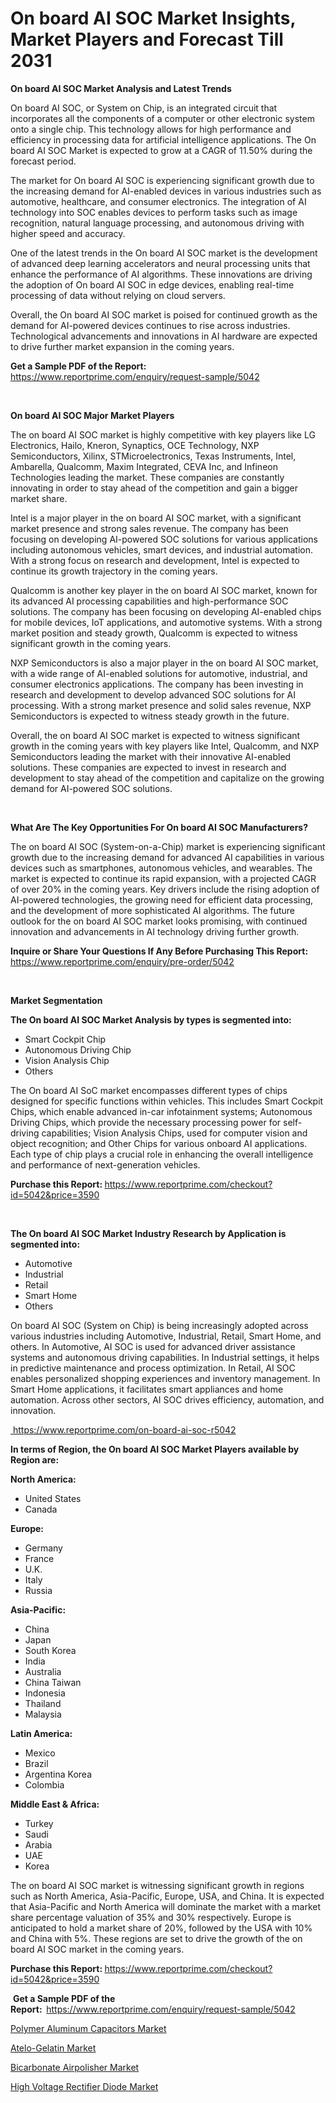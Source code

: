 <p><h1>On board AI SOC Market Insights, Market Players and Forecast Till 2031</h1></p><p><strong>On board AI SOC Market Analysis and Latest Trends</strong></p>
<p><p>On board AI SOC, or System on Chip, is an integrated circuit that incorporates all the components of a computer or other electronic system onto a single chip. This technology allows for high performance and efficiency in processing data for artificial intelligence applications. The On board AI SOC Market is expected to grow at a CAGR of 11.50% during the forecast period.</p><p>The market for On board AI SOC is experiencing significant growth due to the increasing demand for AI-enabled devices in various industries such as automotive, healthcare, and consumer electronics. The integration of AI technology into SOC enables devices to perform tasks such as image recognition, natural language processing, and autonomous driving with higher speed and accuracy.</p><p>One of the latest trends in the On board AI SOC market is the development of advanced deep learning accelerators and neural processing units that enhance the performance of AI algorithms. These innovations are driving the adoption of On board AI SOC in edge devices, enabling real-time processing of data without relying on cloud servers.</p><p>Overall, the On board AI SOC market is poised for continued growth as the demand for AI-powered devices continues to rise across industries. Technological advancements and innovations in AI hardware are expected to drive further market expansion in the coming years.</p></p>
<p><strong>Get a Sample PDF of the Report:&nbsp;</strong> <a href="https://www.reportprime.com/enquiry/request-sample/5042">https://www.reportprime.com/enquiry/request-sample/5042</a></p>
<p>&nbsp;</p>
<p><strong>On board AI SOC Major Market Players</strong></p>
<p><p>The on board AI SOC market is highly competitive with key players like LG Electronics, Hailo, Kneron, Synaptics, OCE Technology, NXP Semiconductors, Xilinx, STMicroelectronics, Texas Instruments, Intel, Ambarella, Qualcomm, Maxim Integrated, CEVA Inc, and Infineon Technologies leading the market. These companies are constantly innovating in order to stay ahead of the competition and gain a bigger market share.</p><p>Intel is a major player in the on board AI SOC market, with a significant market presence and strong sales revenue. The company has been focusing on developing AI-powered SOC solutions for various applications including autonomous vehicles, smart devices, and industrial automation. With a strong focus on research and development, Intel is expected to continue its growth trajectory in the coming years.</p><p>Qualcomm is another key player in the on board AI SOC market, known for its advanced AI processing capabilities and high-performance SOC solutions. The company has been focusing on developing AI-enabled chips for mobile devices, IoT applications, and automotive systems. With a strong market position and steady growth, Qualcomm is expected to witness significant growth in the coming years.</p><p>NXP Semiconductors is also a major player in the on board AI SOC market, with a wide range of AI-enabled solutions for automotive, industrial, and consumer electronics applications. The company has been investing in research and development to develop advanced SOC solutions for AI processing. With a strong market presence and solid sales revenue, NXP Semiconductors is expected to witness steady growth in the future.</p><p>Overall, the on board AI SOC market is expected to witness significant growth in the coming years with key players like Intel, Qualcomm, and NXP Semiconductors leading the market with their innovative AI-enabled solutions. These companies are expected to invest in research and development to stay ahead of the competition and capitalize on the growing demand for AI-powered SOC solutions.</p></p>
<p>&nbsp;</p>
<p><strong>What Are The Key Opportunities For On board AI SOC Manufacturers?</strong></p>
<p><p>The on board AI SOC (System-on-a-Chip) market is experiencing significant growth due to the increasing demand for advanced AI capabilities in various devices such as smartphones, autonomous vehicles, and wearables. The market is expected to continue its rapid expansion, with a projected CAGR of over 20% in the coming years. Key drivers include the rising adoption of AI-powered technologies, the growing need for efficient data processing, and the development of more sophisticated AI algorithms. The future outlook for the on board AI SOC market looks promising, with continued innovation and advancements in AI technology driving further growth.</p></p>
<p><strong>Inquire or Share Your Questions If Any Before Purchasing This Report:</strong> <a href="https://www.reportprime.com/enquiry/pre-order/5042">https://www.reportprime.com/enquiry/pre-order/5042</a></p>
<p>&nbsp;</p>
<p><strong>Market Segmentation</strong></p>
<p><strong>The On board AI SOC Market Analysis by types is segmented into:</strong></p>
<p><ul><li>Smart Cockpit Chip</li><li>Autonomous Driving Chip</li><li>Vision Analysis Chip</li><li>Others</li></ul></p>
<p><p>The On board AI SoC market encompasses different types of chips designed for specific functions within vehicles. This includes Smart Cockpit Chips, which enable advanced in-car infotainment systems; Autonomous Driving Chips, which provide the necessary processing power for self-driving capabilities; Vision Analysis Chips, used for computer vision and object recognition; and Other Chips for various onboard AI applications. Each type of chip plays a crucial role in enhancing the overall intelligence and performance of next-generation vehicles.</p></p>
<p><strong>Purchase this Report:&nbsp;</strong><a href="https://www.reportprime.com/checkout?id=5042&price=3590">https://www.reportprime.com/checkout?id=5042&price=3590</a></p>
<p>&nbsp;</p>
<p><strong>The On board AI SOC Market Industry Research by Application is segmented into:</strong></p>
<p><ul><li>Automotive</li><li>Industrial</li><li>Retail</li><li>Smart Home</li><li>Others</li></ul></p>
<p><p>On board AI SOC (System on Chip) is being increasingly adopted across various industries including Automotive, Industrial, Retail, Smart Home, and others. In Automotive, AI SOC is used for advanced driver assistance systems and autonomous driving capabilities. In Industrial settings, it helps in predictive maintenance and process optimization. In Retail, AI SOC enables personalized shopping experiences and inventory management. In Smart Home applications, it facilitates smart appliances and home automation. Across other sectors, AI SOC drives efficiency, automation, and innovation.</p></p>
<p><a href="https://www.reportprime.com/on-board-ai-soc-r5042">&nbsp;https://www.reportprime.com/on-board-ai-soc-r5042</a></p>
<p><strong>In terms of Region, the On board AI SOC Market Players available by Region are:</strong></p>
<p>
    <p> <strong> North America: </strong>
        <ul>
            <li>United States</li>
            <li>Canada</li>
        </ul>
        </p> 
    <p> <strong> Europe: </strong>
        <ul>
            <li>Germany</li>
            <li>France</li>
            <li>U.K.</li>
            <li>Italy</li>
            <li>Russia</li>
        </ul>
        </p> 
    <p> <strong> Asia-Pacific: </strong>
        <ul>
            <li>China</li>
            <li>Japan</li>
            <li>South Korea</li>
            <li>India</li>
            <li>Australia</li>
            <li>China Taiwan</li>
            <li>Indonesia</li>
            <li>Thailand</li>
            <li>Malaysia</li>
        </ul>
        </p> 
    <p> <strong> Latin America: </strong>
        <ul>
            <li>Mexico</li>
            <li>Brazil</li>
            <li>Argentina Korea</li>
            <li>Colombia</li>
        </ul>
        </p> 
    <p> <strong> Middle East & Africa: </strong>
        <ul>
            <li>Turkey</li>
            <li>Saudi</li>
            <li>Arabia</li>
            <li>UAE</li>
            <li>Korea</li>
        </ul>
    </p>
    </p>
<p><p>The on board AI SOC market is witnessing significant growth in regions such as North America, Asia-Pacific, Europe, USA, and China. It is expected that Asia-Pacific and North America will dominate the market with a market share percentage valuation of 35% and 30% respectively. Europe is anticipated to hold a market share of 20%, followed by the USA with 10% and China with 5%. These regions are set to drive the growth of the on board AI SOC market in the coming years.</p></p>
<p><strong>Purchase this Report: </strong><a href="https://www.reportprime.com/checkout?id=5042&price=3590">https://www.reportprime.com/checkout?id=5042&price=3590</a></p>
<p>&nbsp;<strong>Get a Sample PDF of the Report:&nbsp;&nbsp;</strong><a href="https://www.reportprime.com/enquiry/request-sample/5042">https://www.reportprime.com/enquiry/request-sample/5042</a></p>
<p><strong></strong></p>
<p><p><a href="https://github.com/labibmmn112/Market-Research-Report-List-1/blob/main/polymer-aluminum-capacitors-market.md">Polymer Aluminum Capacitors Market</a></p><p><a href="https://issuu.com/reportprime-2/docs/atelo-gelatin-market-size-2030.pptx">Atelo-Gelatin Market</a></p><p><a href="https://issuu.com/reportprime-2/docs/bicarbonate-airpolisher-market-size-2030.pptx">Bicarbonate Airpolisher Market</a></p><p><a href="https://github.com/gladysalidde/Market-Research-Report-List-2/blob/main/high-voltage-rectifier-diode-market.md">High Voltage Rectifier Diode Market</a></p></p>
